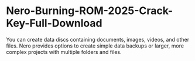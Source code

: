 # Nero-Burning-ROM-2025-Crack-Key-Full-Download
You can create data discs containing documents, images, videos, and other files. Nero provides options to create simple data backups or larger, more complex projects with multiple folders and files.
